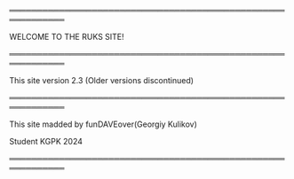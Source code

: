 
<p>════════════════════════════════════════════════════════════</p>
<p>                 WELCOME TO THE RUKS SITE!                  </p>
<p>════════════════════════════════════════════════════════════</p>
<p>    This site version 2.3 (Older versions discontinued)    </p>
<p>════════════════════════════════════════════════════════════</p>
<p>    This site madded by funDAVEover(Georgiy Kulikov)        </p>
<p>    Student KGPK                                    2024    </p>
<p>════════════════════════════════════════════════════════════</p>
